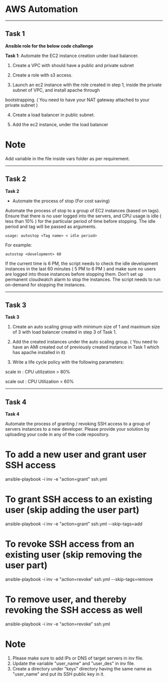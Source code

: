 # AWS Automation
----------
 Task 1
----------

**Ansible role for the below code challenge**

**Task 1**: Automate the EC2 instance creation under load balancer.

1. Create a VPC with should have a public and private subnet

2. Create a role with s3 access.

3. Launch an ec2 instance with the role created in step 1, inside the private subnet of VPC, and install apache through

bootstrapping. ( You need to have your NAT gateway attached to your private subnet )

4. Create a load balancer in public subnet.

5. Add the ec2 instance, under the load balancer

# Note

Add variable in the file inside vars folder as per requirement.

----------
 Task 2
----------

**Task 2**

 - Automate the process of stop (For cost saving)

Automate the process of stop to a group of EC2 instances (based on tags). Ensure that there is no user
logged into the servers, and CPU usage is idle ( less than 10% ) for the particular period of time before stopping. The idle period and tag will be passed as arguments.

    usage: autostop <Tag name> < idle period>

For example:

    autostop <development> 60

If the current time is 6 PM, the script needs to check the idle development instances in the last 60
minutes ( 5 PM to 6 PM ) and make sure no users are logged into those instances before stopping them. Don’t set up permanent cloudwatch alarm to stop the instances. The script needs to run on-demand for stopping the instances.

----------
 Task 3
----------

**Task 3**

1. Create an auto scaling group with minimum size of 1 and maximum size of 3 with load balancer created in step 3 of Task 1.

2. Add the created instances under the auto scaling group. ( You need to have an AMI created out of previously created instance in Task 1 which has apache installed in it)

3. Write a life cycle policy with the following parameters:

scale in : CPU utilization > 80%

scale out : CPU Utilization < 60%

----------
 Task 4
----------

**Task 4**

Automate the process of granting / revoking SSH access to a group of servers instances to a new developer. Please provide your solution by uploading your code in any of the code repository.

# To add a new user and grant user SSH access
ansible-playbook -i inv -e "action=grant" ssh.yml

# To grant SSH access to an existing user (skip adding the user part)
ansible-playbook -i inv -e "action=grant" ssh.yml --skip-tags=add

# To revoke SSH access from an existing user (skip removing the user part)
ansible-playbook -i inv -e "action=revoke" ssh.yml --skip-tags=remove

# To remove user, and thereby revoking the SSH access as well
ansible-playbook -i inv -e "action=revoke" ssh.yml

# Note

1. Please make sure to add IPs or DNS of target servers in inv file.
2. Update the variable "user_name" and "user_des" in inv file.
3. Create a directory under "keys" directory having the same name as "user_name" and put its SSH public key in it.